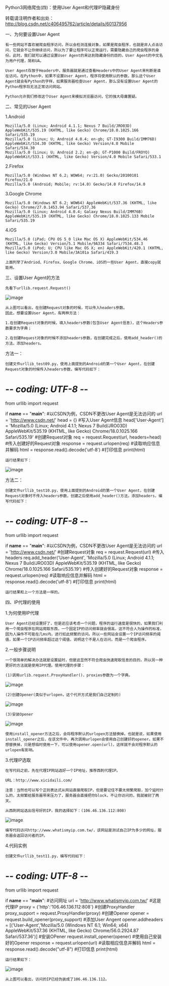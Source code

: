 Python3网络爬虫(四)：使用User Agent和代理IP隐藏身份


转载请注明作者和出处：http://blog.csdn.net/c406495762/article/details/60137956

一、为何要设置User Agent

    有一些网站不喜欢被爬虫程序访问，所以会检测连接对象，如果是爬虫程序，也就是非人点击访问，它就会不让你继续访问，所以为了要让程序可以正常运行，需要隐藏自己的爬虫程序的身份。此时，我们就可以通过设置User Agent的来达到隐藏身份的目的，User Agent的中文名为用户代理，简称UA。

    User Agent存放于Headers中，服务器就是通过查看Headers中的User Agent来判断是谁在访问。在Python中，如果不设置User Agent，程序将使用默认的参数，那么这个User Agent就会有Python的字样，如果服务器检查User Agent，那么没有设置User Agent的Python程序将无法正常访问网站。

    Python允许我们修改这个User Agent来模拟浏览器访问，它的强大毋庸置疑。

二、常见的User Agent

1.Android

    Mozilla/5.0 (Linux; Android 4.1.1; Nexus 7 Build/JRO03D) AppleWebKit/535.19 (KHTML, like Gecko) Chrome/18.0.1025.166 Safari/535.19
    Mozilla/5.0 (Linux; U; Android 4.0.4; en-gb; GT-I9300 Build/IMM76D) AppleWebKit/534.30 (KHTML, like Gecko) Version/4.0 Mobile Safari/534.30
    Mozilla/5.0 (Linux; U; Android 2.2; en-gb; GT-P1000 Build/FROYO) AppleWebKit/533.1 (KHTML, like Gecko) Version/4.0 Mobile Safari/533.1

2.Firefox

    Mozilla/5.0 (Windows NT 6.2; WOW64; rv:21.0) Gecko/20100101 Firefox/21.0
    Mozilla/5.0 (Android; Mobile; rv:14.0) Gecko/14.0 Firefox/14.0

3.Google Chrome

    Mozilla/5.0 (Windows NT 6.2; WOW64) AppleWebKit/537.36 (KHTML, like Gecko) Chrome/27.0.1453.94 Safari/537.36
    Mozilla/5.0 (Linux; Android 4.0.4; Galaxy Nexus Build/IMM76B) AppleWebKit/535.19 (KHTML, like Gecko) Chrome/18.0.1025.133 Mobile Safari/535.19

4.iOS

    Mozilla/5.0 (iPad; CPU OS 5_0 like Mac OS X) AppleWebKit/534.46 (KHTML, like Gecko) Version/5.1 Mobile/9A334 Safari/7534.48.3
    Mozilla/5.0 (iPod; U; CPU like Mac OS X; en) AppleWebKit/420.1 (KHTML, like Gecko) Version/3.0 Mobile/3A101a Safari/419.3

    上面列举了Andriod、Firefox、Google Chrome、iOS的一些User Agent，直接copy就能用。

三、设置User Agent的方法

    先看下urllib.request.Request()

![image](https://github.com/winter-bear/python-study/blob/master/Python3%E7%BD%91%E7%BB%9C%E7%88%AC%E8%99%AB%E5%85%A5%E9%97%A8(Jack%20Cui)/screenshot/4-1.png)

    从上图可以看出，在创建Request对象的时候，可以传入headers参数。
    因此，想要设置User Agent，有两种方法：

    1.在创建Request对象的时候，填入headers参数(包含User Agent信息)，这个Headers参数要求为字典；

    2.在创建Request对象的时候不添加headers参数，在创建完成之后，使用add_header()的方法，添加headers。

方法一：

    创建文件urllib_test09.py，使用上面提到的Android的第一个User Agent，在创建Request对象的时候传入headers参数，编写代码如下：

# -*- coding: UTF-8 -*-
from urllib import request

if __name__ == "__main__":
    #以CSDN为例，CSDN不更改User Agent是无法访问的
    url = 'http://www.csdn.net/'
    head = {}
    #写入User Agent信息
    head['User-Agent'] = 'Mozilla/5.0 (Linux; Android 4.1.1; Nexus 7 Build/JRO03D) AppleWebKit/535.19 (KHTML, like Gecko) Chrome/18.0.1025.166  Safari/535.19'
 #创建Request对象
    req = request.Request(url, headers=head)
    #传入创建好的Request对象
    response = request.urlopen(req)
    #读取响应信息并解码
    html = response.read().decode('utf-8')
    #打印信息
    print(html)


    运行结果如下：

![image](https://github.com/winter-bear/python-study/blob/master/Python3%E7%BD%91%E7%BB%9C%E7%88%AC%E8%99%AB%E5%85%A5%E9%97%A8(Jack%20Cui)/screenshot/4-2.png)

方法二：

    创建文件urllib_test10.py，使用上面提到的Android的第一个User Agent，在创建Request对象时不传入headers参数，创建之后使用add_header()方法，添加headers，编写代码如下：

# -*- coding: UTF-8 -*-
from urllib import request

if __name__ == "__main__":
    #以CSDN为例，CSDN不更改User Agent是无法访问的
    url = 'http://www.csdn.net/'
    #创建Request对象
    req = request.Request(url)
    #传入headers
    req.add_header('User-Agent', 'Mozilla/5.0 (Linux; Android 4.1.1; Nexus 7 Build/JRO03D) AppleWebKit/535.19 (KHTML, like Gecko) Chrome/18.0.1025.166  Safari/535.19')
    #传入创建好的Request对象
    response = request.urlopen(req)
    #读取响应信息并解码
    html = response.read().decode('utf-8')
    #打印信息
    print(html)

    运行结果和上一个方法是一样的。

四、IP代理的使用

1.为何使用IP代理

    User Agent已经设置好了，但是还应该考虑一个问题，程序的运行速度是很快的，如果我们利用一个爬虫程序在网站爬取东西，一个固定IP的访问频率就会很高，这不符合人为操作的标准，因为人操作不可能在几ms内，进行如此频繁的访问。所以一些网站会设置一个IP访问频率的阈值，如果一个IP访问频率超过这个阈值，说明这个不是人在访问，而是一个爬虫程序。

2.一般步骤说明

    一个很简单的解决办法就是设置延时，但是这显然不符合爬虫快速爬取信息的目的，所以另一种更好的方法就是使用IP代理。使用代理的步骤：

    (1)调用urlib.request.ProxyHandler()，proxies参数为一个字典。

![image](https://github.com/winter-bear/python-study/blob/master/Python3%E7%BD%91%E7%BB%9C%E7%88%AC%E8%99%AB%E5%85%A5%E9%97%A8(Jack%20Cui)/screenshot/4-3.png)

    (2)创建Opener(类似于urlopen，这个代开方式是我们自己定制的)

![image](https://github.com/winter-bear/python-study/blob/master/Python3%E7%BD%91%E7%BB%9C%E7%88%AC%E8%99%AB%E5%85%A5%E9%97%A8(Jack%20Cui)/screenshot/4-4.png)

    (3)安装Opener

![image](https://github.com/winter-bear/python-study/blob/master/Python3%E7%BD%91%E7%BB%9C%E7%88%AC%E8%99%AB%E5%85%A5%E9%97%A8(Jack%20Cui)/screenshot/4-5.png)

    使用install_opener方法之后，会将程序默认的urlopen方法替换掉。也就是说，如果使用install_opener之后，在该文件中，再次调用urlopen会使用自己创建好的opener。如果不想替换掉，只是想临时使用一下，可以使用opener.open(url)，这样就不会对程序默认的urlopen有影响。

3.代理IP选取

    在写代码之前，先在代理IP网站选好一个IP地址，推荐西刺代理IP。

    URL：http://www.xicidaili.com/

    注意：当然也可以写个正则表达式从网站直接爬取IP，但是要记住不要太频繁爬取，加个延时什么的，太频繁给服务器带来压力了，服务器会直接把你block，不让你访问的，我就被封了两天。

    从西刺网站选出信号好的IP，我的选择如下：(106.46.136.112:808)

![image](https://github.com/winter-bear/python-study/blob/master/Python3%E7%BD%91%E7%BB%9C%E7%88%AC%E8%99%AB%E5%85%A5%E9%97%A8(Jack%20Cui)/screenshot/4-6.png)

    编写代码访问http://www.whatismyip.com.tw/，该网站是测试自己IP为多少的网址，服务器会返回访问者的IP。

4.代码实例

    创建文件urllib_test11.py，编写代码如下：

# -*- coding: UTF-8 -*-
from urllib import request

if __name__ == "__main__":
    #访问网址
    url = 'http://www.whatismyip.com.tw/'
    #这是代理IP
    proxy = {'http':'106.46.136.112:808'}
    #创建ProxyHandler
    proxy_support = request.ProxyHandler(proxy)
    #创建Opener
    opener = request.build_opener(proxy_support)
    #添加User Angent
    opener.addheaders = [('User-Agent','Mozilla/5.0 (Windows NT 6.1; Win64; x64) AppleWebKit/537.36 (KHTML, like Gecko) Chrome/56.0.2924.87 Safari/537.36')]
    #安装OPener
    request.install_opener(opener)
    #使用自己安装好的Opener
    response = request.urlopen(url)
    #读取相应信息并解码
    html = response.read().decode("utf-8")
    #打印信息
    print(html)



    运行结果如下：

![image](https://github.com/winter-bear/python-study/blob/master/Python3%E7%BD%91%E7%BB%9C%E7%88%AC%E8%99%AB%E5%85%A5%E9%97%A8(Jack%20Cui)/screenshot/4-7.png)

    从上图可以看出，访问的IP已经伪装成了106.46.136.112。